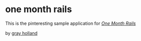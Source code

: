 # one month rails

This is the pinteresting sample application for 
[*One Month Rails*](http://onemonthrails.com)

by [gray holland](http://ux-flo.com)
